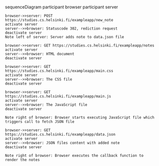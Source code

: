 sequenceDiagram
    participant browser
    participant server

    browser->>server: POST https://studies.cs.helsinki.fi/exampleapp/new_note
    activate server
    server-->>browser: Statuscode 302, rediction request
    deactivate server
    Note left of server: Server adds note to data.json file

    browser->>server: GET https://studies.cs.helsinki.fi/exampleapp/notes
    activate server
    server-->>browser: HTML document
    deactivate server

    browser->>server: GET https://studies.cs.helsinki.fi/exampleapp/main.css
    activate server
    server-->>browser: The CSS file
    deactivate server

    browser->>server: GET https://studies.cs.helsinki.fi/exampleapp/main.js
    activate server
    server-->>browser: The JavaScript file
    deactivate server

    Note right of browser: Browser starts executing JavaScript file which triggers call to fetch JSON file

    browser->>server: GET https://studies.cs.helsinki.fi/exampleapp/data.json
    activate server
    server-->>browser: JSON files content with added note
    deactivate server

    Note right of browser: Browser executes the callback function to render the notes